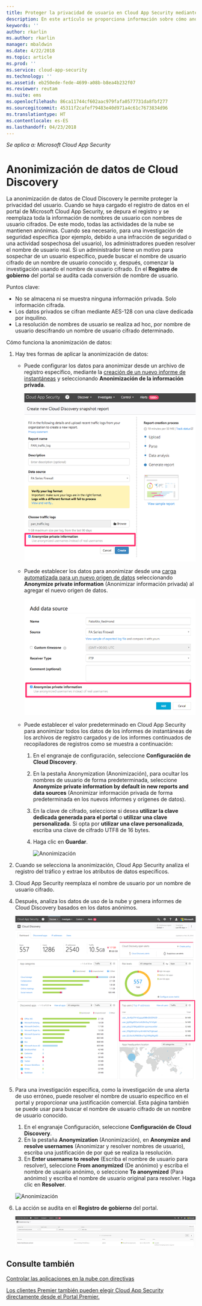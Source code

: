 ```yaml
---
title: Proteger la privacidad de usuario en Cloud App Security mediante la anonimización de datos | Microsoft Docs
description: En este artículo se proporciona información sobre cómo anonimizar los nombres de usuario en los datos de Cloud Discovery.
keywords: ''
author: rkarlin
ms.author: rkarlin
manager: mbaldwin
ms.date: 4/22/2018
ms.topic: article
ms.prod: ''
ms.service: cloud-app-security
ms.technology: ''
ms.assetid: eb250ede-fede-4699-a08b-b8ea4b232f07
ms.reviewer: reutam
ms.suite: ems
ms.openlocfilehash: 86ca11744cf602aac979fafa0577731da8fbf277
ms.sourcegitcommit: 45311f2cafef79483e40d971a4c61c7673834d96
ms.translationtype: HT
ms.contentlocale: es-ES
ms.lasthandoff: 04/23/2018
---
```

*Se aplica a: Microsoft Cloud App Security*


# <a name="cloud-discovery-data-anonymization"></a>Anonimización de datos de Cloud Discovery

La anonimización de datos de Cloud Discovery le permite proteger la privacidad del usuario. Cuando se haya cargado el registro de datos en el portal de Microsoft Cloud App Security, se depura el registro y se reemplaza toda la información de nombres de usuario con nombres de usuario cifrados. De este modo, todas las actividades de la nube se mantienen anónimas. Cuando sea necesario, para una investigación de seguridad específica (por ejemplo, debido a una infracción de seguridad o una actividad sospechosa del usuario), los administradores pueden resolver el nombre de usuario real. Si un administrador tiene un motivo para sospechar de un usuario específico, puede buscar el nombre de usuario cifrado de un nombre de usuario conocido y, después, comenzar la investigación usando el nombre de usuario cifrado. En el **Registro de gobierno** del portal se audita cada conversión de nombre de usuario.

Puntos clave:
-   No se almacena ni se muestra ninguna información privada. Solo información cifrada.
-   Los datos privados se cifran mediante AES-128 con una clave dedicada por inquilino.
-   La resolución de nombres de usuario se realiza ad hoc, por nombre de usuario descifrando un nombre de usuario cifrado determinado.


Cómo funciona la anonimización de datos:

1. Hay tres formas de aplicar la anonimización de datos: 
    
   - Puede configurar los datos para anonimizar desde un archivo de registro específico, mediante la [creación de un nuevo informe de instantáneas](create-snapshot-cloud-discovery-reports.md) y seleccionando **Anonimización de la información privada**.

     ![Anonimizar datos de instantánea](./media/anonymize-log.png)

   - Puede establecer los datos para anonimizar desde una [carga automatizada para un nuevo origen de datos](configure-automatic-log-upload-for-continuous-reports.md) seleccionando **Anonymize private information** (Anonimizar información privada) al agregar el nuevo origen de datos.  
  
     ![Anonimizar datos de registro](./media/anonymize-autolog.png)

   - Puede establecer el valor predeterminado en Cloud App Security para anonimizar todos los datos de los informes de instantáneas de los archivos de registro cargados y de los informes continuados de recopiladores de registros como se muestra a continuación:
     
     1. En el engranaje de configuración, seleccione **Configuración de Cloud Discovery**.
     
     2. En la pestaña Anonymization (Anonimización), para ocultar los nombres de usuario de forma predeterminada, seleccione **Anonymize private information by default in new reports and data sources** (Anonimizar información privada de forma predeterminada en los nuevos informes y orígenes de datos).

     3. En la clave de cifrado, seleccione si desea **utilizar la clave dedicada generada para el portal** o **utilizar una clave personalizada**. Si opta por **utilizar una clave personalizada**, escriba una clave de cifrado UTF8 de 16 bytes.
     4. Haga clic en **Guardar**.
 
        ![Anonimización](./media/anonymizer1.png)
  

2. Cuando se selecciona la anonimización, Cloud App Security analiza el registro del tráfico y extrae los atributos de datos específicos.
3. Cloud App Security reemplaza el nombre de usuario por un nombre de usuario cifrado.
4. Después, analiza los datos de uso de la nube y genera informes de Cloud Discovery basados en los datos anónimos.
 
   ![Anonimizar el panel de Cloud Discovery](./media/anonymize-dashboard.png)
 
5. Para una investigación específica, como la investigación de una alerta de uso erróneo, puede resolver el nombre de usuario específico en el portal y proporcionar una justificación comercial. 
   Esta página también se puede usar para buscar el nombre de usuario cifrado de un nombre de usuario conocido. 

   1. En el engranaje Configuración, seleccione **Configuración de Cloud Discovery**.
   2. En la pestaña **Anonymization** (Anonimización), en **Anonymize and resolve usernames** (Anonimizar y resolver nombres de usuario), escriba una justificación de por qué se realiza la resolución.
   3. En **Enter username to resolve** (Escriba el nombre de usuario para resolver), seleccione **From anonymized** (De anónimo) y escriba el nombre de usuario anónimo, o seleccione **To anonymized** (Para anónimo) y escriba el nombre de usuario original para resolver. Haga clic en **Resolver**. 

   ![Anonimización](./media/anonymizer.png)

6. La acción se audita en el **Registro de gobierno** del portal. 

    ![Anonimización](./media/anonymize-gov-log.png)




  
      
## <a name="see-also"></a>Consulte también  
[Controlar las aplicaciones en la nube con directivas](control-cloud-apps-with-policies.md)   

[Los clientes Premier también pueden elegir Cloud App Security directamente desde el Portal Premier.](https://premier.microsoft.com/)  
    
      
  
